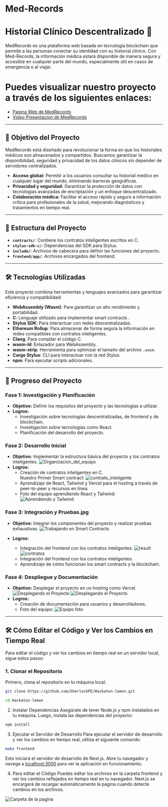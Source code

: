 # Med-Records 
# Historial Clínico Descentralizado 📌

MedRecords es una plataforma web basada en tecnología blockchain que permite a las personas conectar su identidad con su historial clínico. Con Med-Records, la información médica estará disponible de manera segura y accesible en cualquier parte del mundo, especialmente útil en casos de emergencia o al viajar.


# Puedes visualizar nuestro proyecto a través de los siguientes enlaces:
- [Pagina Web de MedRecords](https://medrecords.vercel.app/)
- [Video Presentacion de MedRecords](https://drive.google.com/file/d/1EnQRRUjHy9yBwgPiMS0bmZBp182dW_hX/view?t=280)

---

## 🚀 Objetivo del Proyecto



MedRecords está diseñado para revolucionar la forma en que los historiales médicos son almacenados y compartidos. Buscamos garantizar la disponibilidad, seguridad y privacidad de los datos clínicos sin depender de servidores centralizados.

- **Acceso global:** Permitir a los usuarios consultar su historial médico en cualquier lugar del mundo, eliminando barreras geográficas.
- **Privacidad y seguridad:** Garantizar la protección de datos con tecnologías avanzadas de encriptación y un enfoque descentralizado.
- **Colaboración médica:** Facilitar el acceso rápido y seguro a información crítica para profesionales de la salud, mejorando diagnósticos y tratamientos en tiempo real.
---

## 📂 Estructura del Proyecto

- **`contracts/`**: Contiene los contratos inteligentes escritos en C.  
- **`stylus-sdk-c/`**: Dependencias del SDK para Stylus.  
- **`include/`**: Archivos de cabecera para definir las funciones del proyecto.  
- **`frontend/app/`**: Archivos encargados del frontend.  

---

## 🛠️ Tecnologías Utilizadas

Este proyecto combina herramientas y lenguajes avanzados para garantizar eficiencia y compatibilidad:  

- **WebAssembly (Wasm)**: Para garantizar un alto rendimiento y portabilidad.  
- **C**: Lenguaje utilizado para implementar smart contracts .  
- **Stylus SDK**: Para interactuar con redes descentralizadas.  
- **Ethereum Rollup**: Para almacenar de forma segura la información en redes
compatibles con contratos inteligentes.  
- **Clang**: Para compilar el código C.  
- **wasm-ld**: Enlazador para WebAssembly.  
- **wasm-strip**: Herramienta para optimizar el tamaño del archivo `.wasm`.  
- **Cargo Stylus**: CLI para interactuar con la red Stylus.  
- **npm**: Para ejecutar scripts adicionales.  

---
## 🚀 Progreso del Proyecto

### Fase 1: Investigación y Planificación
- **Objetivo:** Definir los requisitos del proyecto y las tecnologías a utilizar.
- **Logros:** 
  - Investigación sobre tecnologías descentralizadas, de frontend y de blockchain.
  - Investigación sobre tecnologías como React.
  - Planificación del desarrollo del proyecto.

### Fase 2: Desarrollo Inicial
- **Objetivo:** Implementar la estructura básica del proyecto y los contratos inteligentes.
    ![Organizacion_del_equipo](img/pizzarra3.jpg)
- **Logros:**
  - Creación de contratos inteligentes en C.<br>
    Nuestro Primer Smart contract:
    ![contrato_inteligente](img/primer_smart_contract.png)
  - Aprendizaje de React, Tailwind y Vercel para el hosting a través de peer-to-peer y recursos en línea.
  - Foto del equipo aprendiendo React y Tailwind:
    ![Aprendiendo y Tailwind](img/reactLearning.jpg)

### Fase 3: Integración y Pruebas.jpg
- **Objetivo:** Integrar los componentes del proyecto y realizar pruebas exhaustivas.
    ![Trabajando en Smart Contracts](img/ramas.png)

- **Logros:**
  - Integración del frontend con los contratos inteligentes.
    ![result](img/Metamask-connect.png)
    ![contratos](img/contrato2.png)
  - Integración del frontend con los contratos inteligentes.
  - Aprendizaje de cómo funcionan los smart contracts y la blockchain.

### Fase 4: Despliegue y Documentación
- **Objetivo:** Desplegar el proyecto en un hosting como Vercel.<br/>
    ![Desplegando el Proyecto](img/velcetprueba.png)
    ![Desplegando el Proyecto](img/page.png)
- **Logros:**
  - Creación de documentación para usuarios y desarrolladores.
  - Foto del equipo:
    ![Equipo foto](img/Equipo.jpg)
---


## 🛠️ Cómo Editar el Código y Ver los Cambios en Tiempo Real

Para editar el código y ver los cambios en tiempo real en un servidor local, sigue estos pasos:

### 1. Clonar el Repositorio

Primero, clona el repositorio en tu máquina local:

```bash
git clone https://github.com/SherlockPE/Hackaton-lemon.git 

cd Hackaton-lemon
```


2. Instalar Dependencias
Asegúrate de tener Node.js y npm instalados en tu máquina. Luego, instala las dependencias del proyecto:
```bash
npm install
```

3. Ejecutar el Servidor de Desarrollo
Para ejecutar el servidor de desarrollo y ver los cambios en tiempo real, utiliza el siguiente comando:

```bash
make frontend
```

Esto iniciará el servidor de desarrollo de Next.js. Abre tu navegador y navega a [localhost:3000](http://localhost:3000) para ver la aplicación en funcionamiento.

4. Para editar el Código
Puedes editar los archivos en la carpeta frontend y ver los cambios reflejados en tiempo real en tu navegador. Next.js se encargará de recargar automáticamente la página cuando detecte cambios en los archivos.

![Carpeta de la pagina](img/tree.png)

